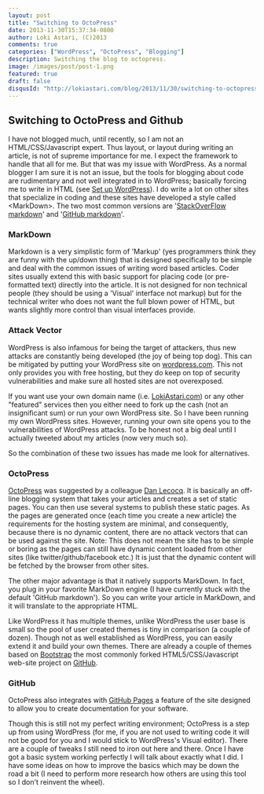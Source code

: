 ```yaml
---
layout: post
title: "Switching to OctoPress"
date: 2013-11-30T15:37:34-0800
author: Loki Astari, (C)2013
comments: true
categories: ["WordPress", "OctoPress", "Blogging"]
description: Switching the blog to octopress.
image: /images/post/post-1.png
featured: true
draft: false
disqusId: "http://lokiastari.com/blog/2013/11/30/switching-to-octopress/"
---
```


## Switching to OctoPress and Github

I have not blogged much, until recently, so I am not an HTML/CSS/Javascript expert. Thus layout, or layout during writing an article, is not of supreme importance for me. I expect the framework to handle that all for me. But that was my issue with WordPress. As a normal blogger I am sure it is not an issue, but the tools for blogging about code are rudimentary and not well integrated in to WordPress; basically forcing me to write in HTML (see [Set up WordPress](https://lokiastari.com/posts/WanttosetupWordPresstowriteaboutProgramming)). I do write a lot on other sites that specialize in coding and these sites have developed a style called &lt;MarkDown&gt;. The two most common versions are '[StackOverFlow markdown](https://stackoverflow.com/editing-help)' and '[GitHub markdown](https://daringfireball.net/projects/markdown/syntax)'.

### MarkDown

Markdown is a very simplistic form of 'Markup' (yes programmers think they are funny with the up/down thing) that is designed specifically to be simple and deal with the common issues of writing word based articles. Coder sites usually extend this with basic support for placing code (or pre-formatted text) directly into the article. It is not designed for non technical people (they should be using a 'Visual' interface not markup) but for the technical writer who does not want the full blown power of HTML, but wants slightly more control than visual interfaces provide.

### Attack Vector

WordPress is also infamous for being the target of attackers, thus new attacks are constantly being developed (the joy of being top dog). This can be mitigated by putting your WordPress site on [wordpress.com](https://wordpress.com). This not only provides you with free hosting, but they do keep on top of security vulnerabilities and make sure all hosted sites are not overexposed.

If you want use your own domain name (i.e. [LokiAstari.com](https://LokiAstari.com)) or any other "featured" services then you either need to fork up the cash (not an insignificant sum) or run your own WordPress site. So I have been running my own WordPress sites. However, running your own site opens you to the vulnerabilities of WordPress attacks. To be honest not a big deal until I actually tweeted about my articles (now very much so).

So the combination of these two issues has made me look for alternatives.

### OctoPress

[OctoPress](https://octopress.org) was suggested by a colleague [Dan Lecocq](https://github.com/danlecocq). It is basically an off-line blogging system that takes your articles and creates a set of static pages. You can then use several systems to publish these static pages. As the pages are generated once (each time you create a new article) the requirements for the hosting system are minimal, and consequently, because there is no dynamic content, there are no attack vectors that can be used against the site. Note: This does not mean the site has to be simple or boring as the pages can still have dynamic content loaded from other sites (like twitter/github/facebook etc.) It is just that the dynamic content will be fetched by the browser from other sites.

The other major advantage is that it natively supports MarkDown. In fact, you plug in your favorite MarkDown engine (I have currently stuck with the default 'GitHub markdown'). So you can write your article in MarkDown, and it will translate to the appropriate HTML.

Like WordPress it has multiple themes, unlike WordPress the user base is small so the pool of user created themes is tiny in comparison (a couple of dozen). Though not as well established as WordPress, you can easily extend it and build your own themes. There are already a couple of themes based on [Bootstrap](https://github.com/twbs/bootstrap) the most commonly forked HTML5/CSS/Javascript web-site project on [GitHub](https://github.com).

### GitHub

OctoPress also integrates with [GitHub Pages](https://pages.github.com/) a feature of the site designed to allow you to create documentation for your software.

Though this is still not my perfect writing environment; OctoPress is a step up from using WordPress (for me, if you are not used to writing code it will not be good for you and I would stick to WordPress's Visual editor). There are a couple of tweaks I still need to iron out here and there. Once I have got a basic system working perfectly I will talk about exactly what I did. I have some ideas on how to improve the basics which may be down the road a bit (I need to perform more research how others are using this tool so I don't reinvent the wheel).





